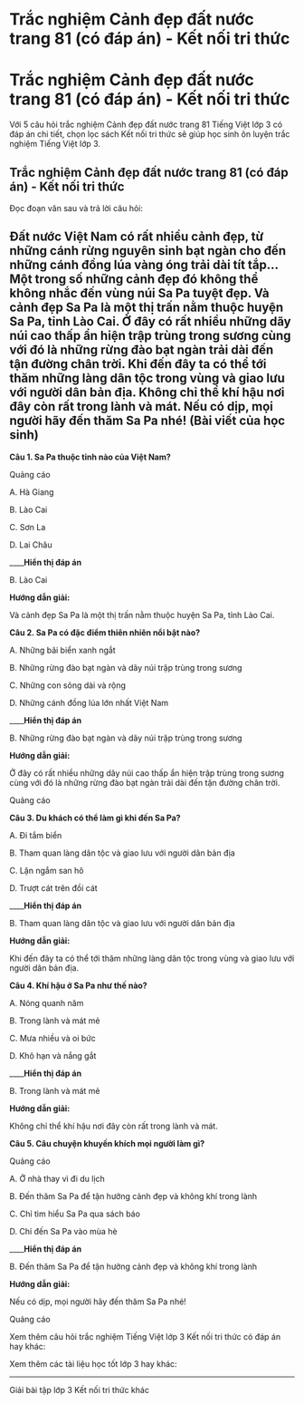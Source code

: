 # Trắc nghiệm Cảnh đẹp đất nước trang 81 (có đáp án) - Kết nối tri thức

# Trắc nghiệm Cảnh đẹp đất nước trang 81 (có đáp án) - Kết nối tri thức

Với 5 câu hỏi trắc nghiệm Cảnh đẹp đất nước trang 81 Tiếng Việt lớp 3 có đáp án chi tiết, chọn lọc sách Kết nối tri thức sẽ giúp học sinh ôn luyện trắc nghiệm Tiếng Việt lớp 3.

## Trắc nghiệm Cảnh đẹp đất nước trang 81 (có đáp án) - Kết nối tri thức

Đọc đoạn văn sau và trả lời câu hỏi: 

Đất nước Việt Nam có rất nhiều cảnh đẹp, từ những cánh rừng nguyên sinh bạt ngàn cho đến những cánh đồng lúa vàng óng trải dài tít tắp… Một trong số những cảnh đẹp đó không thể không nhắc đến vùng núi Sa Pa tuyệt đẹp. Và cảnh đẹp Sa Pa là một thị trấn nằm thuộc huyện Sa Pa, tỉnh Lào Cai. Ở đây có rất nhiều những dãy núi cao thấp ẩn hiện trập trùng trong sương cùng với đó là những rừng đào bạt ngàn trải dài đến tận đường chân trời. Khi đến đây ta có thể tới thăm những làng dân tộc trong vùng và giao lưu với người dân bản địa. Không chỉ thể khí hậu nơi đây còn rất trong lành và mát. Nếu có dịp, mọi người hãy đến thăm Sa Pa nhé!  (Bài viết của học sinh)  
---  
  
**Câu 1. Sa Pa thuộc tỉnh nào của Việt Nam?**

Quảng cáo

A. Hà Giang

B. Lào Cai

C. Sơn La

D. Lai Châu

____**Hiển thị đáp án**

B. Lào Cai

**Hướng dẫn giải:**

Và cảnh đẹp Sa Pa là một thị trấn nằm thuộc huyện Sa Pa, tỉnh Lào Cai.

**Câu 2. Sa Pa có đặc điểm thiên nhiên nổi bật nào?**

A. Những bãi biển xanh ngắt

B. Những rừng đào bạt ngàn và dãy núi trập trùng trong sương

C. Những con sông dài và rộng

D. Những cánh đồng lúa lớn nhất Việt Nam

____**Hiển thị đáp án**

B. Những rừng đào bạt ngàn và dãy núi trập trùng trong sương

**Hướng dẫn giải:**

Ở đây có rất nhiều những dãy núi cao thấp ẩn hiện trập trùng trong sương cùng với đó là những rừng đào bạt ngàn trải dài đến tận đường chân trời. 

Quảng cáo

**Câu 3. Du khách có thể làm gì khi đến Sa Pa?**

A. Đi tắm biển

B. Tham quan làng dân tộc và giao lưu với người dân bản địa

C. Lặn ngắm san hô

D. Trượt cát trên đồi cát

____**Hiển thị đáp án**

B. Tham quan làng dân tộc và giao lưu với người dân bản địa

**Hướng dẫn giải:**

Khi đến đây ta có thể tới thăm những làng dân tộc trong vùng và giao lưu với người dân bản địa.

**Câu 4. Khí hậu ở Sa Pa như thế nào?**

A. Nóng quanh năm

B. Trong lành và mát mẻ

C. Mưa nhiều và oi bức

D. Khô hạn và nắng gắt

____**Hiển thị đáp án**

B. Trong lành và mát mẻ

**Hướng dẫn giải:**

Không chỉ thể khí hậu nơi đây còn rất trong lành và mát. 

**Câu 5. Câu chuyện khuyến khích mọi người làm gì?**

Quảng cáo

A. Ở nhà thay vì đi du lịch

B. Đến thăm Sa Pa để tận hưởng cảnh đẹp và không khí trong lành

C. Chỉ tìm hiểu Sa Pa qua sách báo

D. Chỉ đến Sa Pa vào mùa hè

____**Hiển thị đáp án**

B. Đến thăm Sa Pa để tận hưởng cảnh đẹp và không khí trong lành

**Hướng dẫn giải:**

Nếu có dịp, mọi người hãy đến thăm Sa Pa nhé! 

Quảng cáo

Xem thêm câu hỏi trắc nghiệm Tiếng Việt lớp 3 Kết nối tri thức có đáp án hay khác:

Xem thêm các tài liệu học tốt lớp 3 hay khác:

* * *

Giải bài tập lớp 3 Kết nối tri thức khác
